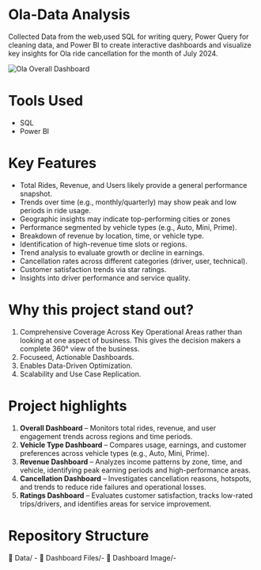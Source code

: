 # Ola-Data Analysis
Collected Data from the web,used SQL for writing query, Power Query for cleaning data, and Power BI to create interactive dashboards and visualize key insights for Ola ride cancellation for the  month of July 2024.

![Ola Overall Dashboard](https://github.com/user-attachments/assets/26d80c5b-b367-41e6-b89b-75531b8704c2)

# Tools Used 
- SQL 
- Power BI

# Key Features 
-	Total Rides, Revenue, and Users likely provide a general performance snapshot.
-	Trends over time (e.g., monthly/quarterly) may show peak and low periods in ride usage.
-	Geographic insights may indicate top-performing cities or zones
-	Performance segmented by vehicle types (e.g., Auto, Mini, Prime).
-	Breakdown of revenue by location, time, or vehicle type.
-	Identification of high-revenue time slots or regions.
-	Trend analysis to evaluate growth or decline in earnings.
-	Cancellation rates across different categories (driver, user, technical).
-	Customer satisfaction trends via star ratings.
-	Insights into driver performance and service quality.

# Why this project stand out?
1. Comprehensive Coverage Across Key Operational Areas rather than looking at one aspect of business. This gives the decision makers a complete 360° view of the business.
2. Focuseed, Actionable Dashboards.
3. Enables Data-Driven Optimization.
4. Scalability and Use Case Replication.

# Project highlights
1.	**Overall Dashboard** – Monitors total rides, revenue, and user engagement trends across regions and time periods.
2.	**Vehicle Type Dashboard** – Compares usage, earnings, and customer preferences across vehicle types (e.g., Auto, Mini, Prime).
3.	**Revenue Dashboard** – Analyzes income patterns by zone, time, and vehicle, identifying peak earning periods and high-performance areas.
4.  **Cancellation Dashboard** – Investigates cancellation reasons, hotspots, and trends to reduce ride failures and operational losses.
5.  **Ratings Dashboard** – Evaluates customer satisfaction, tracks low-rated trips/drivers, and identifies areas for service improvement.

# Repository Structure
📁 Data/ -
📁 Dashboard Files/-
📁 Dashboard Image/-
